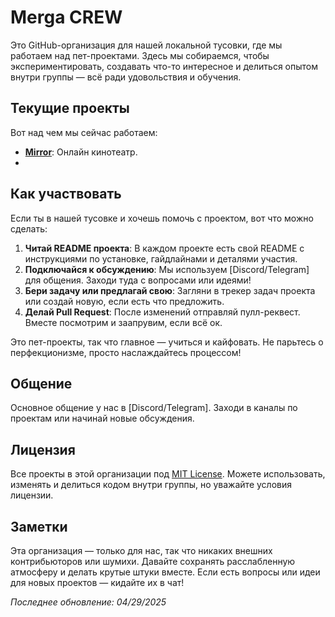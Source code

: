 # Merga CREW

Это GitHub-организация для нашей локальной тусовки, где мы работаем над пет-проектами. Здесь мы собираемся, чтобы экспериментировать, создавать что-то интересное и делиться опытом внутри группы — всё ради удовольствия и обучения.

## Текущие проекты

Вот над чем мы сейчас работаем:

- **[Mirror]([https://github.com/your-org/project1](https://github.com/nuxtia/spectrum))**: Онлайн кинотеатр.
- 
## Как участвовать

Если ты в нашей тусовке и хочешь помочь с проектом, вот что можно сделать:

1. **Читай README проекта**: В каждом проекте есть свой README с инструкциями по установке, гайдлайнами и деталями участия.
2. **Подключайся к обсуждению**: Мы используем [Discord/Telegram] для общения. Заходи туда с вопросами или идеями!
3. **Бери задачу или предлагай свою**: Загляни в трекер задач проекта или создай новую, если есть что предложить.
4. **Делай Pull Request**: После изменений отправляй пулл-реквест. Вместе посмотрим и заапрувим, если всё ок.

Это пет-проекты, так что главное — учиться и кайфовать. Не парьтесь о перфекционизме, просто наслаждайтесь процессом!

## Общение

Основное общение у нас в [Discord/Telegram]. Заходи в каналы по проектам или начинай новые обсуждения.

## Лицензия

Все проекты в этой организации под [MIT License](LICENSE). Можете использовать, изменять и делиться кодом внутри группы, но уважайте условия лицензии.

## Заметки

Эта организация — только для нас, так что никаких внешних контрибьюторов или шумихи. Давайте сохранять расслабленную атмосферу и делать крутые штуки вместе. Если есть вопросы или идеи для новых проектов — кидайте их в чат!

*Последнее обновление: 04/29/2025*
